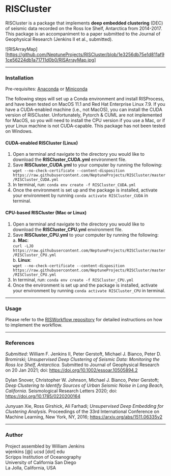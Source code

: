 # RISCluster

RISCluster is a package that implements **deep embedded clustering** (DEC) of
seismic data recorded on the Ross Ice Shelf, Antarctica from 2014-2017. This
package is an accompaniment to a paper submitted to the Journal of Geophysical Research (Jenkins II et al., submitted).

![RISArrayMap][https://github.com/NeptuneProjects/RISCluster/blob/1e3256db75e1d811af91ce56224db1a71711d0b0/RISArrayMap.jpg]

***
### Installation
Pre-requisites:
[Anaconda](https://anaconda.org) or
[Miniconda](https://docs.conda.io/en/latest/miniconda.html)

The following steps will set up a Conda environment and install RISProcess, and
have been tested on MacOS 11.1 and Red Hat Enterprise Linux 7.9.  If you have
a CUDA-enabled machine (i.e., not MacOS), you can install the CUDA version of
RISCluster.  Unfortunately, Pytorch & CUML are not implemented for MacOS, so
you will need to install the CPU version if you use a Mac, or if your Linux
machine is not CUDA-capable.  This package has not been tested on Windows.

#### CUDA-enabled RISCluster (Linux)
1. Open a terminal and navigate to the directory you would like to download the
 **RISCluster_CUDA.yml** environment file.
2. Save **RISCluster_CUDA.yml** to your computer by running the following:
<br>`wget --no-check-certificate --content-disposition https://raw.githubusercontent.com/NeptuneProjects/RISCluster/master/RISCluster_CUDA.yml`
3. In terminal, run: `conda env create -f RISCluster_CUDA.yml`
4. Once the environment is set up and the package is installed, activate your
environment by running `conda activate RISCluster_CUDA` in terminal.

#### CPU-based RISCluster (Mac or Linux)
1. Open a terminal and navigate to the directory you would like to download the
 **RISCluster_CPU.yml** environment file.
2. Save **RISCluster_CPU.yml** to your computer by running the following:
  <br>a. **Mac**:
  <br>`curl -LJO https://raw.githubusercontent.com/NeptuneProjects/RISCluster/master/RISCluster_CPU.yml`
  <br>b. **Linux**:
  <br>`wget --no-check-certificate --content-disposition https://raw.githubusercontent.com/NeptuneProjects/RISCluster/master/RISCluster_CPU.yml`
3. In terminal, run: `conda env create -f RISCluster_CPU.yml`
4. Once the environment is set up and the package is installed, activate your
environment by running `conda activate RISCluster_CPU` in terminal.
***
### Usage
Please refer to the [RISWorkflow repository](https://github.com/NeptuneProjects/RISWorkflow) for detailed instructions on how to implement the workflow.
***
### References
*Submitted*: William F. Jenkins II, Peter Gerstoft, Michael J. Bianco, Peter D. Bromirski; *Unsupervised Deep Clustering of Seismic Data: Monitoring the Ross Ice Shelf, Antarctica.* Submitted to Journal of Geophysical Research on 20 Jan 2021; doi: https://doi.org/10.1002/essoar.10505894.2

Dylan Snover, Christopher W. Johnson, Michael J. Bianco, Peter Gerstoft; *Deep Clustering to Identify Sources of Urban Seismic Noise in Long Beach, California.* Seismological Research Letters 2020; doi: https://doi.org/10.1785/0220200164

Junyuan Xie, Ross Girshick, Ali Farhadi; *Unsupervised Deep Embedding for Clustering Analysis.* Proceedings of the 33rd International Conference on Machine Learning, New York, NY, 2016; https://arxiv.org/abs/1511.06335v2
***
### Author
Project assembled by William Jenkins
<br>wjenkins [@] ucsd [dot] edu
<br>Scripps Institution of Oceanography
<br>University of California San Diego
<br>La Jolla, California, USA
